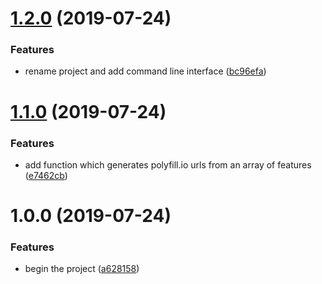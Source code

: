# [1.2.0](https://github.com/JakeChampion/polyfill-service-url-builder/compare/v1.1.0...v1.2.0) (2019-07-24)


### Features

* rename project and add command line interface ([bc96efa](https://github.com/JakeChampion/polyfill-service-url-builder/commit/bc96efa))

# [1.1.0](https://github.com/JakeChampion/polyfill-service-url-builder/compare/v1.0.0...v1.1.0) (2019-07-24)


### Features

* add function which generates polyfill.io urls from an array of features ([e7462cb](https://github.com/JakeChampion/polyfill-service-url-builder/commit/e7462cb))

# 1.0.0 (2019-07-24)


### Features

* begin the project ([a628158](https://github.com/JakeChampion/polyfill-service-url-builder/commit/a628158))
